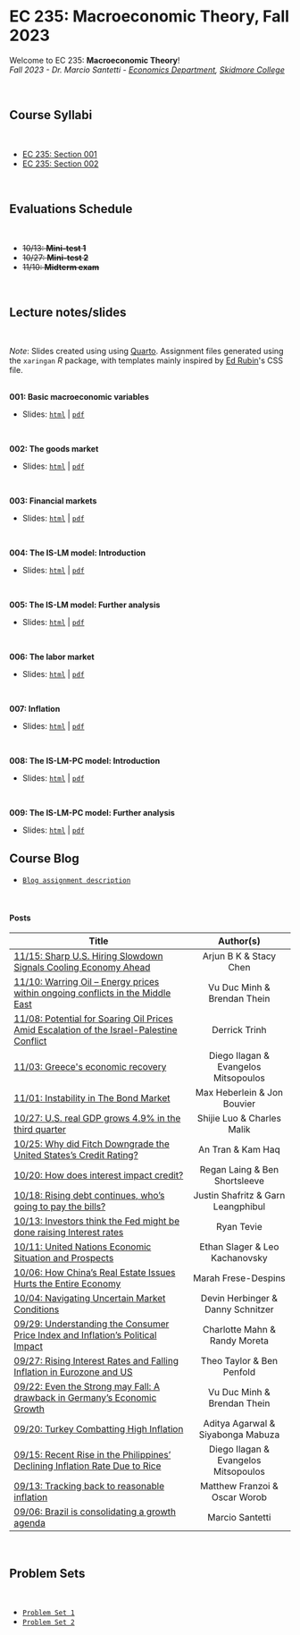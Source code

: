 # EC 235: Macroeconomic Theory, Fall 2023

Welcome to EC 235: **Macroeconomic Theory**!<br>
*Fall 2023 - Dr. Marcio Santetti - [Economics Department](https://www.skidmore.edu/economics/), [Skidmore College](https://www.skidmore.edu/)*


<br>

## Course Syllabi

<br>

- [EC 235: Section 001](https://raw.githack.com/marciosantetti/ec235-fall23/main/syllabus/ec235-syllabus-f23.pdf)
- [EC 235: Section 002](https://raw.githack.com/marciosantetti/ec235-fall23/main/syllabus/ec235-2-syllabus-f23.pdf)

<br>

## Evaluations Schedule

<br>

- ~~10/13: **Mini-test 1**~~
- ~~10/27: **Mini-test 2**~~
- ~~11/10: **Midterm exam**~~

<br>

## Lecture notes/slides

<br>

*Note*: Slides created using using [Quarto](https://quarto.org/). Assignment files generated using the `xaringan` *R* package, with templates mainly inspired by [Ed Rubin](https://github.com/edrubin)'s CSS file. <br><br>

**001: Basic macroeconomic variables**

  - Slides: [`html`](https://raw.githack.com/marciosantetti/ec235-fall23/main/lectures/001-basic-variables/001-basic-variables.html) | [`pdf`](https://raw.githack.com/marciosantetti/ec235-fall23/main/lectures/001-basic-variables/001-basic-variables.pdf)

<br>

**002: The goods market**

  - Slides: [`html`](https://raw.githack.com/marciosantetti/ec235-fall23/main/lectures/002-goods-market/002-goods-market.html) | [`pdf`](https://raw.githack.com/marciosantetti/ec235-fall23/main/lectures/002-goods-market/002-goods-market.pdf)

<br>

**003: Financial markets**

  - Slides: [`html`](https://raw.githack.com/marciosantetti/ec235-fall23/main/lectures/003-financial-markets/003-financial-markets%20copy.html) | [`pdf`](https://raw.githack.com/marciosantetti/ec235-fall23/main/lectures/003-financial-markets/003-financial-markets.pdf)

<br>

**004: The IS-LM model: Introduction**

  - Slides: [`html`](https://raw.githack.com/marciosantetti/ec235-fall23/main/lectures/004-is-lm/004-is-lm.html) | [`pdf`](https://raw.githack.com/marciosantetti/ec235-fall23/main/lectures/004-is-lm/004-is-lm.pdf)

<br>

**005: The IS-LM model: Further analysis**

  - Slides: [`html`](https://raw.githack.com/marciosantetti/ec235-fall23/main/lectures/005-is-lm-2/005-is-lm-2.html) | [`pdf`](https://raw.githack.com/marciosantetti/ec235-fall23/main/lectures/005-is-lm-2/005-is-lm-2.pdf)


<br>

**006: The labor market**

  - Slides: [`html`](https://raw.githack.com/marciosantetti/ec235-fall23/main/lectures/006-labor-market/006-labor-market.html) | [`pdf`](https://raw.githack.com/marciosantetti/ec235-fall23/main/lectures/006-labor-market/006-labor-market.pdf)

<br>

**007: Inflation**

  - Slides: [`html`](https://raw.githack.com/marciosantetti/ec235-fall23/main/lectures/008-inflation/008-inflation.html) | [`pdf`](https://raw.githack.com/marciosantetti/ec235-fall23/main/lectures/008-inflation/008-inflation.pdf)

<br>

**008: The IS-LM-PC model: Introduction**

  - Slides: [`html`](https://raw.githack.com/marciosantetti/ec235-fall23/main/lectures/009-is-lm-pc/009-is-lm-pc.html) | [`pdf`](https://raw.githack.com/marciosantetti/ec235-fall23/main/lectures/009-is-lm-pc/009-is-lm-pc.pdf)


<br>

**009: The IS-LM-PC model: Further analysis**

  - Slides: [`html`](https://raw.githack.com/marciosantetti/ec235-fall23/main/lectures/009-is-lm-pc/009-is-lm-pc-2.html) | [`pdf`](https://raw.githack.com/marciosantetti/ec235-fall23/main/lectures/009-is-lm-pc/009-is-lm-pc-2.pdf)


## Course Blog



- [`Blog assignment description`](https://raw.githack.com/marciosantetti/ec235-fall23/main/problem-sets/blog/blog-ec235-fall23.pdf)

<br>


#### Posts


| Title | Author(s) |
|-------|:---------:|
| [11/15: Sharp U.S. Hiring Slowdown Signals Cooling Economy Ahead](https://github.com/marciosantetti/ec235-fall23/blob/main/blog/posts/001/abk-chen.md) | Arjun B K & Stacy Chen |
| [11/10: Warring Oil – Energy prices within ongoing conflicts in the Middle East](https://github.com/marciosantetti/ec235-fall23/blob/main/blog/posts/002/thein-vu.md) | Vu Duc Minh & Brendan Thein |
| [11/08: Potential for Soaring Oil Prices Amid Escalation of the Israel-Palestine Conflict](https://github.com/marciosantetti/ec235-fall23/blob/main/blog/posts/001/trinh.md) | Derrick Trinh |
| [11/03: Greece's economic recovery](https://github.com/marciosantetti/ec235-fall23/blob/main/blog/posts/002/ilagan-mitsopoulos-2.md) | Diego Ilagan & Evangelos Mitsopoulos |
| [11/01: Instability in The Bond Market](https://github.com/marciosantetti/ec235-fall23/blob/main/blog/posts/001/heberlein-bouvier.md) | Max Heberlein & Jon Bouvier |
| [10/27: U.S. real GDP grows 4.9% in the third quarter](https://github.com/marciosantetti/ec235-fall23/blob/main/blog/posts/002/luo-malik.md) | Shijie Luo & Charles Malik |
| [10/25: Why did Fitch Downgrade the United States’s Credit Rating?](https://github.com/marciosantetti/ec235-fall23/blob/main/blog/posts/001/tran-haq.md) | An Tran & Kam Haq |
| [10/20: How does interest impact credit?](https://github.com/marciosantetti/ec235-fall23/blob/main/blog/posts/002/laing-shortsleeve.md) | Regan Laing & Ben Shortsleeve |
| [10/18: Rising debt continues, who’s going to pay the bills?](https://github.com/marciosantetti/ec235-fall23/blob/main/blog/posts/001/shafritz-leangphibul.md) | Justin Shafritz & Garn Leangphibul |
| [10/13: Investors think the Fed might be done raising Interest rates](https://github.com/marciosantetti/ec235-fall23/blob/main/blog/posts/002/tevie.md) | Ryan Tevie |
| [10/11: United Nations Economic Situation and Prospects](https://github.com/marciosantetti/ec235-fall23/blob/main/blog/posts/001/slager-kachanovsy.md) | Ethan Slager & Leo Kachanovsky |
| [10/06: How China’s Real Estate Issues Hurts the Entire Economy](https://github.com/marciosantetti/ec235-fall23/blob/main/blog/posts/002/despins.md) | Marah Frese-Despins | 
| [10/04: Navigating Uncertain Market Conditions](https://github.com/marciosantetti/ec235-fall23/blob/main/blog/posts/001/herbinger-schnitzer.md) | Devin Herbinger & Danny Schnitzer |
| [09/29: Understanding the Consumer Price Index and Inflation’s Political Impact](https://github.com/marciosantetti/ec235-fall23/blob/main/blog/posts/002/mahn-moreta.md) | Charlotte Mahn & Randy Moreta |
| [09/27: Rising Interest Rates and Falling Inflation in Eurozone and US](https://github.com/marciosantetti/ec235-fall23/blob/main/blog/posts/001/taylor-penfold.md) | Theo Taylor & Ben Penfold |
| [09/22: Even the Strong may Fall: A drawback in Germany’s Economic Growth](https://github.com/marciosantetti/ec235-fall23/blob/main/blog/posts/002/minh-thein.md) | Vu Duc Minh & Brendan Thein |
| [09/20: Turkey Combatting High Inflation](https://github.com/marciosantetti/ec235-fall23/blob/main/blog/posts/001/agarwal-mabuza.md) | Aditya Agarwal & Siyabonga Mabuza |
| [09/15: Recent Rise in the Philippines’ Declining Inflation Rate Due to Rice](https://github.com/marciosantetti/ec235-fall23/blob/main/blog/posts/002/ilagan-mitsopoulos.md)| Diego Ilagan & Evangelos Mitsopoulos |
| [09/13: Tracking back to reasonable inflation](https://github.com/marciosantetti/ec235-fall23/blob/main/blog/posts/001/franzoi-worob.md) | Matthew Franzoi & Oscar Worob  |
| [09/06: Brazil is consolidating a growth agenda](https://github.com/marciosantetti/ec235-fall23/blob/main/blog/posts/001/brazilian-economy.md)      |   Marcio Santetti        |




<br>

## Problem Sets

<br>

- [`Problem Set 1`](https://raw.githack.com/marciosantetti/ec235-fall23/main/problem-sets/ps1/ps1-ec235-fall23.pdf)
- [`Problem Set 2`](https://raw.githack.com/marciosantetti/ec235-fall23/main/problem-sets/ps2/ps2-ec235-fall23.pdf)
